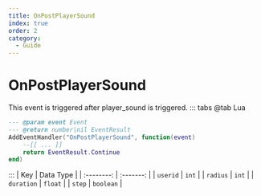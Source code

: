 ```yaml
---
title: OnPostPlayerSound
index: true
order: 2
category:
  - Guide
---
```


# OnPostPlayerSound
This event is triggered after player_sound is triggered.
::: tabs
@tab Lua
```lua
--- @param event Event
--- @return number|nil EventResult
AddEventHandler("OnPostPlayerSound", function(event)
    --[[ ... ]]
    return EventResult.Continue
end)
```

:::
|     Key    | Data Type |
| :--------: | :-------: |
|  `userid`  |   `int`   |
|  `radius`  |   `int`   |
| `duration` |  `float`  |
|   `step`   | `boolean` |